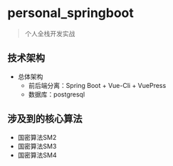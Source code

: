 # personal_springboot
>个人全栈开发实战
## 技术架构
- 总体架构
    - 前后端分离：Spring Boot + Vue-Cli + VuePress
    - 数据库：postgresql
## 涉及到的核心算法
- 国密算法SM2
- 国密算法SM3
- 国密算法SM4